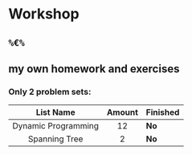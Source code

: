 # Workshop
`%€%`
------
## my own homework and exercises
### Only 2 problem sets:
|List Name|Amount|Finished|
|:-------:|:--:|:-------|
|Dynamic Programming|12|**No**|
|Spanning Tree|2|**No**|

